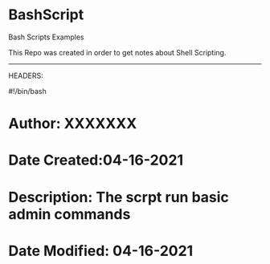 # BashScript
Bash Scripts Examples

This Repo was created in order to get notes about Shell Scripting. 

--------------------------------------------------------------------------------

HEADERS:


#!/bin/bash
# Author: XXXXXXX
# Date Created:04-16-2021
# Description: The scrpt run basic admin commands
# Date Modified: 04-16-2021
